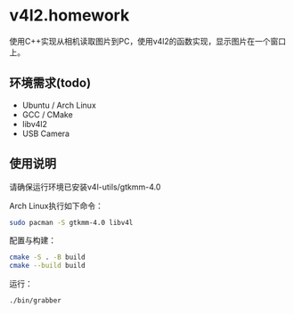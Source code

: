 # v4l2.homework

使用C++实现从相机读取图片到PC，使用v4l2的函数实现，显示图片在一个窗口上。

## 环境需求(todo)

- Ubuntu / Arch Linux
- GCC / CMake
- libv4l2
- USB Camera

## 使用说明

请确保运行环境已安装v4l-utils/gtkmm-4.0

Arch Linux执行如下命令：

```bash
sudo pacman -S gtkmm-4.0 libv4l
```

配置与构建：

```bash
cmake -S . -B build
cmake --build build
```

运行：

```bash
./bin/grabber
```